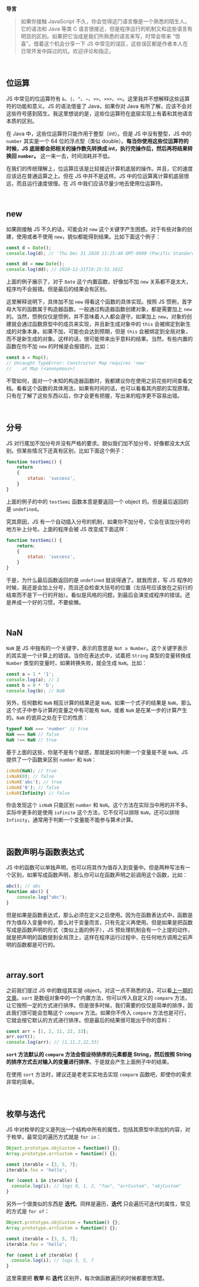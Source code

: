 **导言** <br>

> 如果你接触 JavaScript 不久，你会觉得这门语言像是一个熟悉的陌生人。它的语法和 Java 等类 C 语言很接近，但是程序运行的机制又和这些语言有明显的区别。如果把它当成是我们所熟悉的语言来写，时常会带来 “惊喜”。借着这个机会分享一下 JS 中常见的误区，这些误区都是作者本人在日常开发中踩过的坑。欢迎评论和指正。

<br>


## 位运算

JS 中常见的位运算符有 `&`、`|`、`^`、`~`、`>>`、`>>>`、`<<`。这里我并不想解释这些运算符的功能和意义。JS 的语法借鉴了 Java，如果你对 Java 有所了解，应该不会对这些符号感到陌生。我这里想说的是，这些位运算符在底层实现上有着和其他语言本质的区别。

在 Java 中，这些位运算符只能作用于整型（int）。但是 JS 中没有整型，JS 中的 `number` 其实是一个 64 位的浮点型（类似 double）。**每当你使用这些位运算符的时候，JS 底层都会把相关的操作数先转换成 int，执行完操作后，然后再将结果转换回 `number`。** 这一来一去，时间消耗并不低。

在我们的传统理解上，位运算应该是比较接近计算机底层的操作。并且，它的速度应该远在普通运算之上。但在 JS 中并不是这样。JS 中的位运算离计算机底层很远，而且运行速度很慢。在 JS 中我们应该尽量少地去使用位运算符。

<br>

## new

如果刚接触 JS 不久的话，可能会对 `new` 这个关键字产生困惑。对于有些对象的创建，使用或者不使用 `new`，貌似都能得到结果。比如下面这个例子：

```javascript
const d = Date();
console.log(d); // 'Thu Dec 31 2020 11:25:40 GMT-0800 (Pacific Standard Time)'

const dd = new Date();
console.log(dd); // 2020-12-31T19:25:52.102Z
```

上面的例子展示了，对于 `Date` 这个内置函数，好像加不加 `new` 关系都不是太大，程序均不会报错。但是最后的结果会有区别。

这里解释说明下，具体加不加 `new` 得看这个函数的具体实现。按照 JS 惯例，首字母大写的函数属于构造器函数。一般通过构造器函数创建对象，都是需要加上 `new` 的。当然，惯例仅仅是惯例，并不意味着人人都会遵守。如果加上 `new`，对象的创建就会通过函数原型中的成员来实现，并且新生成对象中的 `this` 会被绑定到新生成的对象本身。如果不加，可能也会达到预期，但是 `this` 会被绑定到全局对象，而不是新生成的对象。这样的话，很可能带来出乎意料的结果。当然，有些内置的函数在你不加 `new` 的时候是会报错的，比如：

```javascript
const a = Map();
// Uncaught TypeError: Constructor Map requires 'new'
//    at Map (<anonymous>)
```

不管如何，面对一个未知的构造器函数时，我都建议你在使用之前花些时间查看文档。看看这个函数的具体用法，如果有时间的话，也可以看看其内部的实现原理。只有在了解了这些东西以后，你才会更有把握，写出来的程序更不容易出错。

<br>

## 分号

JS 对行尾加不加分号并没有严格的要求。貌似我们加不加分号，好像都没太大区别。但某些情况下还真有区别，比如下面这个例子：

```javascript
function testSemi() {
    return
    {
    	status: 'success',
    }
}
```

上面的例子的中的 `testSemi` 函数本意是要返回一个 object 的。但是最后返回的是 `undefined`。

究其原因，JS 有一个自动插入分号的机制，如果你不加分号，它会在该加分号的地方补上分号。上面的程序会被 JS 改变成下面这样：

```javascript
function testSemi() {
    return;
    {
    	status: 'success',
    }
}
```

于是，为什么最后函数返回的是 `undefined` 就说得通了。就我而言，写 JS 程序的时候，我还是会加上分号，而且还会检查大括号的位置（左括号应该放在之前行的结束而不是下一行的开始）。看似是风格的问题，到最后会演变成程序的错误。还是养成一个好的习惯，不要偷懒。

<br>

## NaN

`NaN` 是 JS 中独有的一个关键字，表示的意思是 `Not a Number`。这个关键字表示的其实是一个计算上的错误。当你在表达式中，试着把 `String` 类型的变量转换成 `Number` 类型的变量时，如果转换失败，就会生成 `NaN`。比如：

```javascript
const a = 1 * '1';
console.log(a); // 1
const b = 0 * 'b';
console.log(b); // NaN
```

另外，任何数和 `NaN` 相互计算的结果还是 `NaN`。如果一个式子的结果是 `NaN`，那么这个式子中参与计算的变量之中有可能有 `NaN`，或者 `NaN` 是在某一步的计算产生的。`NaN` 的诡异之处在于它的性质：

```javascript
typeof NaN === 'number' // true
NaN === NaN // false
NaN !== NaN // true
```

基于上面的这些，你是不是有个疑惑，那就是如何判断一个变量是不是 `NaN`。JS 提供了一个函数来区别 `number` 和 `NaN`：

```javascript
isNaN(NaN); // true
isNaN(0); // false
isNaN('abc'); // true
isNaN('0'); // false
isNaN(Infinity) // false
```

你会发现这个 `isNaN` 只能区别 `number` 和 `NaN`。这个方法在实际当中用的并不多。实际中更多的是使用 `isFinite` 这个方法，它不仅可以排除 `NaN`，还可以排除 `Infinity`，通常用于判断一个变量能不能参与算术计算。

<br>

## 函数声明与函数表达式

JS 中的函数可以单独声明，也可以将其作为值存入到变量中。但是两种写法有一个区别，如果写成函数声明，那么你可以在函数声明之前调用这个函数，比如：

```javascript
abc(); // abc
function abc() {
    console.log("abc");
}
```

但是如果是函数表达式，那么必须在定义之后使用。因为在函数表达式中，函数是作为值存入变量中的，那么对于变量而言，只有先定义再使用。但是如果是把函数写成是函数声明的形式（类似上面的例子），JS 预处理机制会有一个上提的动作，就是把声明的函数提到全局顶上，这样在程序运行过程中，在任何地方调用之前声明的函数都是可行的。

<br>

## array.sort

之前我们提过 JS 中的数组其实是 object。对这一点不熟悉的话，可以看[上一期的文章](https://juejin.cn/post/6910689763016065032)。`sort` 是数组对象中的一个内置方法，你可以传入自定义的 `compare` 方法，让它按照一定的方式进行排序。但是很多时候，我们需要的仅仅是简单的排序，因此我们很可能会忽略这个 `compare` 方法。如果你不传入 `compare` 方法也是可行，它就会按它默认的方式进行排序。但是最后的结果很可能出乎你的意料：

```javascript
const arr = [1, 2, 11, 22, 33];
arr.sort();
console.log(arr); // [1,11,2,22,33]
```

**`sort` 方法默认的 `compare` 方法会假设待排序的元素都是 String，然后按照 String 的排序方式去对输入的变量进行排序**。于是就会产生上面例子中的结果。

在使用 `sort` 方法时，建议还是老老实实地去实现 `compare` 函数吧，即使你的需求非常的简单。

<br>

## 枚举与迭代

JS 中对枚举的定义是列出一个结构中所有的属性，包括其原型中添加的内容，对于枚举，最常见的遍历方式就是 `for in`：

```javascript
Object.prototype.objCustom = function() {};
Array.prototype.arrCustom = function() {};

const iterable = [3, 5, 7];
iterable.foo = 'hello';

for (const i in iterable) {
  console.log(i); // logs 0, 1, 2, "foo", "arrCustom", "objCustom"
}
```

另外一个很类似的东西是 **迭代**。同样是遍历，**迭代** 只会遍历可迭代的属性，常见的方式是 `for of`：

```javascript
Object.prototype.objCustom = function() {};
Array.prototype.arrCustom = function() {};

const iterable = [3, 5, 7];
iterable.foo = 'hello';

for (const i of iterable) {
  console.log(i); // logs 3, 5, 7
}
```

这里需要把 **枚举** 和 **迭代** 区别开，每次做函数遍历的时候都要想清楚。

<br>
